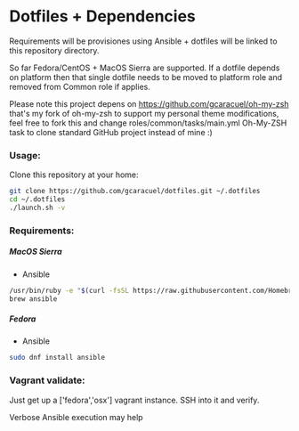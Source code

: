 # Dotfiles + Dependencies

Requirements will be provisiones using Ansible + dotfiles will be linked to this repository directory.

So far Fedora/CentOS  +  MacOS Sierra are supported. If a dotfile depends on platform then that single dotfile needs to be moved to platform role and removed from Common role if applies.

Please note this project depens on https://github.com/gcaracuel/oh-my-zsh that's my fork of oh-my-zsh to support my personal theme modifications, feel free to fork this and change roles/common/tasks/main.yml Oh-My-ZSH task to clone standard GitHub project instead of mine :)

### Usage:

Clone this repository at your home:
```bash
git clone https://github.com/gcaracuel/dotfiles.git ~/.dotfiles
cd ~/.dotfiles
./launch.sh -v
```

### Requirements:

##### MacOS Sierra
* Ansible

```bash
/usr/bin/ruby -e "$(curl -fsSL https://raw.githubusercontent.com/Homebrew/install/master/install)"
brew ansible
```

##### Fedora

* Ansible

```bash
sudo dnf install ansible
```


### Vagrant validate:
Just get up a ['fedora','osx'] vagrant instance. SSH into it and verify.

Verbose Ansible execution may help
